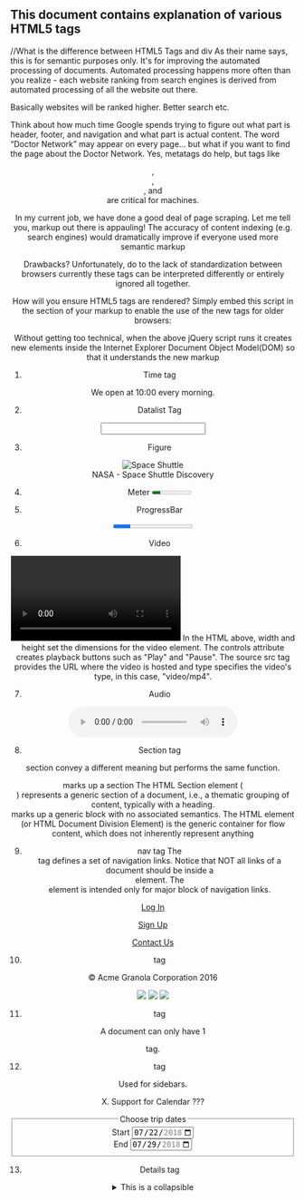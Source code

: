 <h2> This document contains explanation of various HTML5 tags </h2>

//What is the difference between HTML5 Tags and div
As their name says, this is for semantic purposes only. It's for improving the automated processing of documents. Automated processing happens more often than you realize - each website ranking from search engines is derived from automated processing of all the website out there.

Basically websites will be ranked higher. Better search etc.

Think about how much time Google spends trying to figure out what part is header, footer, and navigation and what part is actual content. The word “Doctor Network” may appear on every page… but what if you want to find the page about the Doctor Network. Yes, metatags do help, but tags like <header>, <footer>,  <nav>, and <article> are critical for machines.

In my current job, we have done a good deal of page scraping. Let me tell you, markup out there is appauling! The accuracy of content indexing (e.g. search engines) would dramatically improve if everyone used more semantic markup

Drawbacks?
Unfortunately, do to the lack of standardization between browsers currently these tags can be interpreted differently or entirely ignored all together. 

How will you ensure HTML5 tags are rendered?
Simply embed this script in the <head> section of your markup to enable the use of the new tags for older browsers:

<!--[if IE]>
<script src="http://html5shiv.googlecode.com/svn/trunk/html5.js"></script>
<![endif]-->

Without getting too technical, when the above jQuery script runs it creates new elements inside the Internet Explorer Document Object Model(DOM) so that it understands the new markup

1. Time tag
<p>We open at <time>10:00</time> every morning.</p>

2. Datalist Tag
  <input list="browsers" name="browser">
  <datalist id="browsers">
    <option value="Internet Explorer">
    <option value="Firefox">
    <option value="Chrome">
    <option value="Opera">
    <option value="Safari">
  </datalist>

3. Figure
<figure>
    <img src="discovery.jpg" alt="Space Shuttle">
    <figcaption>NASA - Space Shuttle Discovery</figcaption>
</figure>

4. Meter
<meter value="2" min="0" max="10">2 out of 10</meter><br>

5. ProgressBar
<progress value="22" max="100">
</progress>

6. Video
<video width="" height="" controls>
	<source src="video_url" type="video/mp4">
</video>
In the HTML above, width and height set the dimensions for the video element. The controls attribute creates playback buttons such as "Play" and "Pause". The source src tag provides the URL where the video is hosted and type specifies the video's type, in this case, "video/mp4".

7. Audio
<audio controls>
  <source src="horse.ogg" type="audio/ogg">
  <source src="horse.mp3" type="audio/mpeg">
</audio>

8. Section tag

section convey a different meaning but performs the same function.
<section> marks up a section The HTML Section element (<section>) represents a generic section of a document, i.e., a thematic grouping of content, typically with a heading.
<div> marks up a generic block with no associated semantics. The HTML element (or HTML Document Division Element) is the generic container for flow content, which does not inherently represent anything

9. nav tag
The <nav> tag defines a set of navigation links.
Notice that NOT all links of a document should be inside a <nav> element. The <nav> element is intended only for major block of navigation links.
<nav>
  <p><a href="login.html">Log In</a></p>
  <p><a href="signup.html">Sign Up</a></p>
  <p><a href="contact.html">Contact Us</a></p>
</nav>

10. <footer> tag
<footer>
  <p>&copy; Acme Granola Corporation 2016<p>
  <div class="social">
    <a href="#"><img src="instagram-icon.png"></a>
    <a href="#"><img src="facebook-icon.png"></a>
    <a href="#"><img src="twitter-icon.png"></a>
  </div>
</footer>

11. <main> tag
A document can only have 1 <main> tag.

12. <aside> tag
Used for sidebars.

X. Support for Calendar ???
<fieldset>
    <legend>Choose trip dates</legend>
    <div>
        <label for="start">Start</label>
        <input type="date" id="start" name="trip"
               value="2018-07-22"
               min="2018-01-01" max="2018-12-31" />
    </div>
    <div>
        <label for="end">End</label>
        <input type="date" id="end" name="trip"
               value="2018-07-29"
               min="2018-01-01" max="2018-12-31"/ >
    </div>
</fieldset>

13. Details tag 
<details>
<summary> This is a collapsible </summary>
<p> I am collapsing yo </p>
</details>